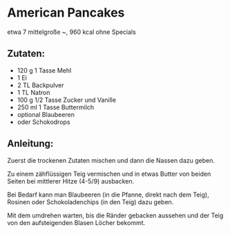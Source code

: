 American Pancakes
===
etwa 7 mittelgroße ~, 960 kcal ohne Specials

Zutaten:
---
- 120 g 1 Tasse Mehl
-  1 Ei
- 2 TL Backpulver
- 1 TL Natron
- 100 g 1/2 Tasse Zucker und Vanille
- 250 ml 1 Tasse Buttermilch
-   optional Blaubeeren
-   oder Schokodrops

Anleitung:
---
Zuerst die trockenen Zutaten mischen und dann die Nassen dazu geben.

Zu einem zähflüssigen Teig vermischen und in etwas Butter von beiden Seiten bei mittlerer Hitze (4-5/9) ausbacken.

Bei Bedarf kann man Blaubeeren (in die Pfanne, direkt nach dem Teig), Rosinen oder Schokoladenchips (in den Teig) dazu geben.

Mit dem umdrehen warten, bis die Ränder gebacken aussehen und der Teig von den aufsteigenden Blasen Löcher bekommt.